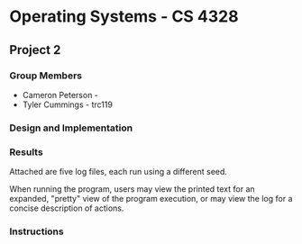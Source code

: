 # Operating Systems - CS 4328
## Project 2

### Group Members
- Cameron Peterson - 
- Tyler Cummings - trc119

### Design and Implementation

### Results
Attached are five log files, each run using a different seed.

When running the program, users may view the printed text for an expanded, "pretty" view of the program execution, or may view the log for a concise description of actions.

### Instructions

